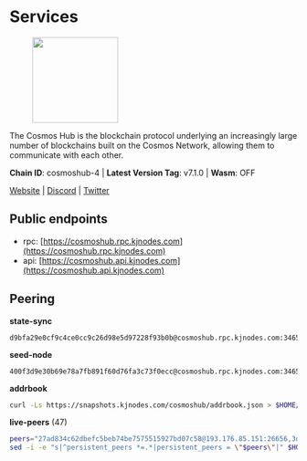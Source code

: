 # Services

<figure><img src="https://raw.githubusercontent.com/kj89/testnet_manuals/main/pingpub/logos/cosmoshub.png" width="150" alt=""><figcaption></figcaption></figure>

The Cosmos Hub is the blockchain protocol underlying an  increasingly large number of blockchains built on the  Cosmos Network, allowing them to communicate with each other.

**Chain ID**: cosmoshub-4 | **Latest Version Tag**: v7.1.0 | **Wasm**: OFF

[Website](https://hub.cosmos.network) | [Discord](https://discord.gg/cosmosnetwork) | [Twitter](https://twitter.com/cosmoshub)


## Public endpoints

* rpc: [https://cosmoshub.rpc.kjnodes.com](https://cosmoshub.rpc.kjnodes.com)
* api: [https://cosmoshub.api.kjnodes.com](https://cosmoshub.api.kjnodes.com)

## Peering

**state-sync**

```text
d9bfa29e0cf9c4ce0cc9c26d98e5d97228f93b0b@cosmoshub.rpc.kjnodes.com:34656
```

**seed-node**

```text
400f3d9e30b69e78a7fb891f60d76fa3c73f0ecc@cosmoshub.rpc.kjnodes.com:34659
```

**addrbook**
```bash
curl -Ls https://snapshots.kjnodes.com/cosmoshub/addrbook.json > $HOME/.gaia/config/addrbook.json
```

**live-peers** (47)
```bash
peers="27ad834c62dbefc5beb74be7575515927bd07c58@193.176.85.151:26656,3da88430414ec9084c8983fe4d462cce655ff1f3@51.222.245.114:26656,d9bfa29e0cf9c4ce0cc9c26d98e5d97228f93b0b@65.109.88.38:34656,96695949a73912f4486f52c133e5f800e51b29d6@115.79.141.245:22656,44594a57ce538a21f8558bcb1c9ce560ad879e3e@15.235.114.84:26656,222385f3ce7f55f9c01c23f2ee340ed9548b18fa@35.222.169.98:26656,e0ab6c5cc86959853f499236b8297344802ac5f4@5.161.139.201:26656,8dc4fd0007c74bdf4b7ee1e5a3ab68161cc8f845@142.132.208.213:26656,ca5011c44fd74d95e7fca487c69e301df195750c@65.108.122.246:26726,cf10a45ead9e76d45b06dee97ef779e65103c78e@3.128.185.235:26656,7b8ab74fa7c3cc10b203b990abfc86e1a0b82a79@34.254.201.211:26656,241b17dba97a2ed3c3747d12781fb86c9706e2d4@89.58.27.86:26656,c03593feca52899e9cc38ae0fed671fb96ab0bba@52.203.105.100:26656,5dde13b98a2f69f54e0d5e3384fdc903bbb2dc30@172.93.214.11:26656,2441e90fcb341fcd5bebec15b54e346cdca64a9b@135.148.123.8:14956,e829d4764a5cecc44b3414777853b34407b36601@185.16.39.179:26656,b79e1d3a621bdafd3a8d9a49dff8f4737d0bedc9@52.73.168.104:26656,7dd34d8d3880bc48eff3e47b941d06bd1941a962@93.115.25.106:26656,32861b3be2970761625fdc05a397c200d2c0d52a@54.195.149.109:26656,1cce99042f884d669e7287e3e362bff8e385c63e@46.4.79.183:26726,9d048653fa4d98e6c0760ed0c54ad2d257ba46df@65.108.137.34:26656,84cc83cd09a974a234a3fdb5bb4fd46fd856f8ec@142.132.135.239:26656,bc737531d441cf2e41dfa70f822a9a06440e3df1@220.85.113.37:26656,54a76444f8dadb19ea615e98f5b64e3667a94599@52.59.189.228:26656,d9dbd30f7e9ae99dc05645f48f4637c2f4a14645@34.107.9.71:26656,4d94cc91625530f212d951ca1c18b2e850b8ac6e@88.208.227.114:26656,803abd0b6b0478ab7f7e38dbda89902ca67f8778@65.21.90.137:11956,ba3bacc714817218562f743178228f23678b2873@34.141.15.99:26656,dd53fa5cfb6a604feb80860d47506d0dd84baa12@142.132.210.234:26656,c1e437f73b8889b78ea34981e7c349157ad80284@107.135.15.66:26656,daa6d8314246ad65037a48ec2e2266eeea9d46f8@154.53.63.50:26656,d5bf4870659c1d47f008691a64f970a56f0adb3c@80.190.132.234:56656,dea13e7232642331360d4387b0ab106b014092d4@116.202.236.59:26656,8acc5a62ad8eeb2140cff79a13dff0f993ab2354@80.71.51.52:26656,b533749dfe0dc09eff1dfb2adf83108f9125ee1c@162.55.97.111:26656,344d87e04fdf04be760da5069a59d9a489b886a6@52.14.44.1:26656,1d02b4300c6b6fd1123a20502f0b3c0ce3b73654@88.198.16.9:26656,c540af0c82963228aa865d27d9b6142fc54b571d@176.9.102.164:26656,67685d93f2256caa7a2d53e3a104f9e437c3d247@95.216.114.244:26656,f8ae898b130457bbbf05fd3d2e9ca4559bd528fd@37.120.245.157:26656,db7850e8e9bef0568904b7d5bcaec813e8e3d295@34.27.227.166:26656,381a2e419620a56ecdb3684a4272ee9e5b989e0a@18.166.143.49:26656,d54eacb237dfbc0eb934a45509f878eb3ea3a5b3@64.44.148.195:26656,bd410d4564f7e0dd9a0eb16a64c337a059e11b80@47.103.35.130:26656,dff07399aeadf3f1b6edfac07f92a238112d3036@93.189.30.120:26656,7023db1ac96fe1053640206c44e04b41e29de273@47.75.119.188:26656,a94dff85ed430f0475f41fe306c82b7eb7f6e858@51.91.153.78:31649"
sed -i -e "s|^persistent_peers *=.*|persistent_peers = \"$peers\"|" $HOME/.gaia/config/config.toml
```
